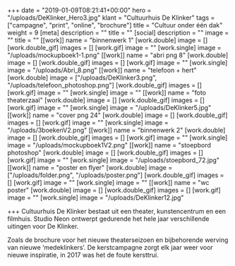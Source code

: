 +++
date = "2019-01-09T08:21:41+00:00"
hero = "/uploads/DeKlinker_Hero3.jpg"
klant = "Cultuurhuis De Klinker"
tags = ["campagne", "print", "online", "brochure"]
title = "Cultuur onder één dak"
weight = 9
[meta]
description = ""
title = ""
[social]
description = ""
image = ""
title = ""
[[work]]
name = "binnenwerk 1"
[work.double]
image = []
[work.double_gif]
images = []
[work.gif]
image = ""
[work.single]
image = "/uploads/mockupboek1-1.png"
[[work]]
name = "abri png 8"
[work.double]
image = []
[work.double_gif]
images = []
[work.gif]
image = ""
[work.single]
image = "/uploads/Abri_8.png"
[[work]]
name = "telefoon + hert"
[work.double]
image = ["/uploads/DeKlinker3.png", "/uploads/telefoon_photoshop.png"]
[work.double_gif]
images = []
[work.gif]
image = ""
[work.single]
image = ""
[[work]]
name = "foto theaterzaal"
[work.double]
image = []
[work.double_gif]
images = []
[work.gif]
image = ""
[work.single]
image = "/uploads/DeKlinker5.jpg"
[[work]]
name = "cover png 24"
[work.double]
image = []
[work.double_gif]
images = []
[work.gif]
image = ""
[work.single]
image = "/uploads/3boekenV2.png"
[[work]]
name = "binnenwerk 2"
[work.double]
image = []
[work.double_gif]
images = []
[work.gif]
image = ""
[work.single]
image = "/uploads/mockupboek1V2.png"
[[work]]
name = "stoepbord photoshop"
[work.double]
image = []
[work.double_gif]
images = []
[work.gif]
image = ""
[work.single]
image = "/uploads/stoepbord_72.jpg"
[[work]]
name = "poster en flyer"
[work.double]
image = ["/uploads/folder.png", "/uploads/poster.png"]
[work.double_gif]
images = []
[work.gif]
image = ""
[work.single]
image = ""
[[work]]
name = "wc poster"
[work.double]
image = []
[work.double_gif]
images = []
[work.gif]
image = ""
[work.single]
image = "/uploads/DeKlinker12.jpg"

+++
Cultuurhuis De Klinker bestaat uit een theater, kunstencentrum en een filmhuis. Studio Neon ontwerpt gedurende het hele jaar verschillende uitingen voor De Klinker.

Zoals de brochure voor het nieuwe theaterseizoen en bijbehorende werving van nieuwe ‘medeklinkers’. De kerstcampagne zorgt elk jaar weer voor nieuwe inspiratie, in 2017 was het de foute kersttrui.